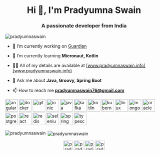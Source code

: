 <h1 align="center">Hi 👋, I'm Pradyumna Swain</h1>
<h3 align="center">A passionate developer from India</h3>

<p align="left"> <img src="https://komarev.com/ghpvc/?username=pradyumnaswain" alt="pradyumnaswain" /> </p>

- 🔭 I’m currently working on [Guardian](www.target.com)

- 🌱 I’m currently learning **Micronaut, Kotlin**

- 👨‍💻 All of my details are available at [www.pradyumnaswain.info](www.pradyumnaswain.info)

- 💬 Ask me about **Java, Groovy, Spring Boot**

- 📫 How to reach me **pradyumnaswain76@gmail.com**

<p align="left"><img src="https://devicons.github.io/devicon/devicon.git/icons/angularjs/angularjs-original.svg" alt="angularjs" width="40" height="40"/> <img src="https://devicons.github.io/devicon/devicon.git/icons/docker/docker-original-wordmark.svg" alt="docker" width="40" height="40"/> <img src="https://www.vectorlogo.zone/logos/git-scm/git-scm-icon.svg" alt="git" width="40" height="40"/> <img src="https://upload.wikimedia.org/wikipedia/commons/d/d1/Ionic_Logo.svg" alt="ionic" width="40" height="40"/> <img src="https://devicons.github.io/devicon/devicon.git/icons/java/java-original-wordmark.svg" alt="java" width="40" height="40"/> <img src="https://www.vectorlogo.zone/logos/apache_kafka/apache_kafka-icon.svg" alt="kafka" width="40" height="40"/> <img src="https://www.vectorlogo.zone/logos/kotlinlang/kotlinlang-icon.svg" alt="kotlin" width="40" height="40"/> <img src="https://www.vectorlogo.zone/logos/kubernetes/kubernetes-icon.svg" alt="kubernetes" width="40" height="40"/> <img src="https://devicons.github.io/devicon/devicon.git/icons/linux/linux-original.svg" alt="linux" width="40" height="40"/> <img src="https://devicons.github.io/devicon/devicon.git/icons/mongodb/mongodb-original-wordmark.svg" alt="mongodb" width="40" height="40"/> <img src="https://devicons.github.io/devicon/devicon.git/icons/oracle/oracle-original.svg" alt="oracle" width="40" height="40"/> <img src="https://devicons.github.io/devicon/devicon.git/icons/postgresql/postgresql-original-wordmark.svg" alt="postgresql" width="40" height="40"/> <img src="https://devicons.github.io/devicon/devicon.git/icons/react/react-original-wordmark.svg" alt="react" width="40" height="40"/> <img src="https://devicons.github.io/devicon/devicon.git/icons/redis/redis-original-wordmark.svg" alt="redis" width="40" height="40"/> <img src="https://i.ibb.co/9T29DD0/selenium.png" alt="selenium" width="40" height="40"/> <img src="https://www.vectorlogo.zone/logos/springio/springio-icon.svg" alt="spring" width="40" height="40"/> <img src="https://devicons.github.io/devicon/devicon.git/icons/typescript/typescript-original.svg" alt="typescript" width="40" height="40"/></p>

<p><img align="left" src="https://github-readme-stats.vercel.app/api/top-langs/?username=pradyumnaswain&layout=compact&hide=html" alt="pradyumnaswain" /></p>

<p>&nbsp;<img align="center" src="https://github-readme-stats.vercel.app/api?username=pradyumnaswain&show_icons=true" alt="pradyumnaswain" /></p>

<p align="center">
<a href="https://twitter.com/pradyumnaswain" target="blank"><img align="center" src="https://cdn.jsdelivr.net/npm/simple-icons@3.0.1/icons/twitter.svg" alt="pradyumnaswain" height="30" width="30" /></a>
<a href="https://linkedin.com/in/pradyumnaswain" target="blank"><img align="center" src="https://cdn.jsdelivr.net/npm/simple-icons@3.0.1/icons/linkedin.svg" alt="pradyumnaswain" height="30" width="30" /></a>
<a href="https://fb.com/pradyumnaswain" target="blank"><img align="center" src="https://cdn.jsdelivr.net/npm/simple-icons@3.0.1/icons/facebook.svg" alt="pradyumnaswain" height="30" width="30" /></a>
<a href="https://instagram.com/pradyumnaswain" target="blank"><img align="center" src="https://cdn.jsdelivr.net/npm/simple-icons@3.0.1/icons/instagram.svg" alt="pradyumnaswain" height="30" width="30" /></a>
</p>
